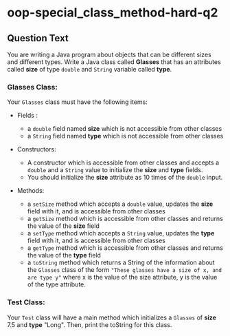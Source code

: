 # oop-special_class_method-hard-q2

## Question Text

You are writing a Java program about objects that can be different sizes and different types. Write a Java class
called **Glasses** that has an attributes called **size** of type `double` and `String` variable called **type**. 

### Glasses Class:

Your `Glasses` class must have the following items:

- Fields :
    - a `double` field named **size** which is not accessible from other classes
    - a `String` field named **type** which is not accessible from other classes

- Constructors:
    - A constructor which is accessible from other classes and accepts a `double` and a `String` value to initialize the
      **size** and **type** fields.
    - You should initialize the **size** attribute as 10 times of the `double` input.

- Methods:
    - a `setSize` method which accepts a `double` value, updates the **size** field with it, and is accessible from
      other classes
    - a `getSize` method which is accessible from other classes and returns the value of the **size** field
    - a `setType` method which accepts a `String` value, updates the **type** field with it, and is accessible
      from other classes
    - a `getType` method which is accessible from other classes and returns the value of the **type** field
    - a `toString` method which returns a String of the information about the `Glasses` class of the form
      `"These glasses have a size of x, and are type y"` where x is the value of the size attribute, y is the value of the type attribute.

### Test Class:

Your `Test` class will have a main method which initializes a `Glasses` of **size** 7.5 and **type** "Long". Then,
print the toString for this class.